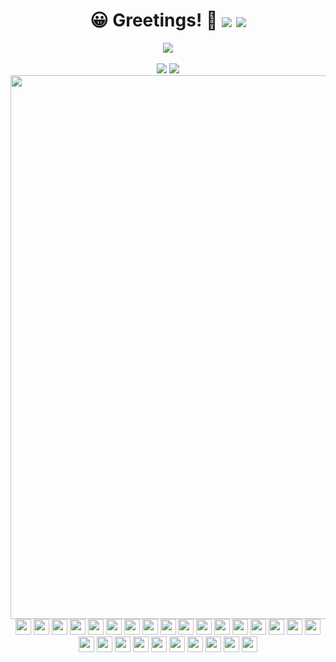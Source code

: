 <div align="center">
    <h1>
        😀 Greetings! 👋 
        <img align="center" src="https://visitor-badge.glitch.me/badge?page_id=curiuosci.mspasiano&left_color=grey&right_color=black"> 
        <a href="https://github.com/mspasiano?tab=followershttps://github.com/mspasiano?tab=followers">
            <img align="center" src="https://img.shields.io/github/followers/mspasiano.svg?style=social&label=follow&maxAge=2592000">
        </a>
    </h1>
</div>

<div align="center" >
  <img align="center" src="https://github-profile-trophy.vercel.app/?username=mspasiano&column=7&no-bg=true&no-frame=true&theme=oldie" />
</div>

<br>

<div align="center">
    <img src="https://github-readme-stats.vercel.app/api/top-langs/?username=mspasiano&hide_title=1&langs_count=10&card_width=270&layout=compact&hide_border=true"/>
    <img align="top" src="https://github-readme-streak-stats.herokuapp.com/?user=mspasiano&hide_border=true&theme=graywhite">
</div>

<div align="center">
    <img src="https://activity-graph.herokuapp.com/graph?username=mspasiano&bg_color=none&color=000000&line=000000&hide_border=true&hide_title=false&point=none" width="870px"/>
</div>

<div align="center" width="100px">
    <img aling="center" width="25px" src="https://cdn.jsdelivr.net/npm/simple-icons@v5/icons/c.svg">
    <img aling="center" width="25px" src="https://cdn.jsdelivr.net/npm/simple-icons@v5/icons/cplusplus.svg">
    <img aling="center" width="25px" src="https://cdn.jsdelivr.net/npm/simple-icons@v5/icons/css3.svg">
    <img aling="center" width="25px" src="https://cdn.jsdelivr.net/npm/simple-icons@v5/icons/html5.svg">
    <img aling="center" width="25px" src="https://cdn.jsdelivr.net/npm/simple-icons@v5/icons/javascript.svg">
    <img aling="center" width="25px" src="https://cdn.jsdelivr.net/npm/simple-icons@v5/icons/angular.svg">
    <img aling="center" width="25px" src="https://cdn.jsdelivr.net/npm/simple-icons@v5/icons/python.svg">
    <img aling="center" width="25px" src="https://cdn.jsdelivr.net/npm/simple-icons@v5/icons/latex.svg">
    <img aling="center" width="25px" src="https://cdn.jsdelivr.net/npm/simple-icons@v5/icons/nodedotjs.svg">
    <img aling="center" width="25px" src="https://cdn.jsdelivr.net/npm/simple-icons@v5/icons/vim.svg">
    <img aling="center" width="25px" src="https://cdn.jsdelivr.net/npm/simple-icons@v5/icons/linux.svg">
    <img aling="center" width="25px" src="https://cdn.jsdelivr.net/npm/simple-icons@v5/icons/visualstudiocode.svg">
    <img aling="center" width="25px" src="https://cdn.jsdelivr.net/npm/simple-icons@v5/icons/git.svg">
    <img aling="center" width="25px" src="https://cdn.jsdelivr.net/npm/simple-icons@v5/icons/github.svg">
    <img aling="center" width="25px" src="https://cdn.jsdelivr.net/npm/simple-icons@v5/icons/firebase.svg">
    <img aling="center" width="25px" src="https://cdn.jsdelivr.net/npm/simple-icons@v5/icons/java.svg">
    <img aling="center" width="25px" src="https://cdn.jsdelivr.net/npm/simple-icons@v5/icons/rust.svg">
    <img aling="center" width="25px" src="https://cdn.jsdelivr.net/npm/simple-icons@v5/icons/svelte.svg">
    <img aling="center" width="25px" src="https://cdn.jsdelivr.net/npm/simple-icons@v5/icons/powershell.svg">
    <img aling="center" width="25px" src="https://cdn.jsdelivr.net/npm/simple-icons@v5/icons/codeforces.svg">
    <img aling="center" width="25px" src="https://cdn.jsdelivr.net/npm/simple-icons@v5/icons/stackoverflow.svg">
    <img aling="center" width="25px" src="https://cdn.jsdelivr.net/npm/simple-icons@v5/icons/freelancer.svg">
    <img aling="center" width="25px" src="https://cdn.jsdelivr.net/npm/simple-icons@v5/icons/processingfoundation.svg">
    <img aling="center" width="25px" src="https://cdn.jsdelivr.net/npm/simple-icons@v5/icons/p5dotjs.svg">
    <img aling="center" width="25px" src="https://cdn.jsdelivr.net/npm/simple-icons@v5/icons/jquery.svg">
    <img aling="center" width="25px" src="https://cdn.jsdelivr.net/npm/simple-icons@v5/icons/inkscape.svg">
    <img aling="center" width="25px" src="https://cdn.jsdelivr.net/npm/simple-icons@v5/icons/flutter.svg">
</div>
